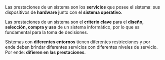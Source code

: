 Las prestaciones de un sistema son los **servicios** que posee el sistema: sus dispositivos de **hardware** junto con el **sistema operativo**.

Las prestaciones de un sistema son el **criterio clave** para el **diseño, selección, compra y uso** de un sistema informático, por lo que es fundamental para la toma de decisiones.

Sistemas con **diferentes entornos** tienen diferentes restricciones y por ende deben brindar diferentes servicios con diferentes niveles de servicio. Por ende: **difieren en las prestaciones**.

